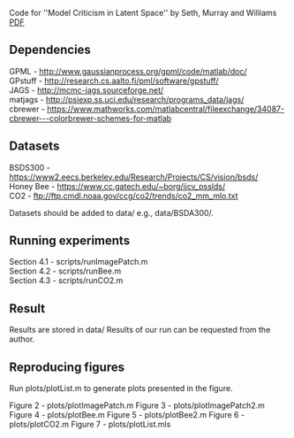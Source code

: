 Code for ''Model Criticism in Latent Space'' by Seth, Murray and Williams [PDF](https://arxiv.org/abs/1711.04674)

Dependencies
---
GPML    - http://www.gaussianprocess.org/gpml/code/matlab/doc/  
GPstuff - http://research.cs.aalto.fi/pml/software/gpstuff/  
JAGS    - http://mcmc-jags.sourceforge.net/  
matjags - http://psiexp.ss.uci.edu/research/programs_data/jags/  
cbrewer - https://www.mathworks.com/matlabcentral/fileexchange/34087-cbrewer---colorbrewer-schemes-for-matlab  

Datasets
---

BSDS300     - https://www2.eecs.berkeley.edu/Research/Projects/CS/vision/bsds/  
Honey Bee   - https://www.cc.gatech.edu/~borg/ijcv_psslds/  
CO2         - ftp://ftp.cmdl.noaa.gov/ccg/co2/trends/co2_mm_mlo.txt  

Datasets should be added to data/ e.g., data/BSDA300/.

Running experiments
---

Section 4.1 - scripts/runImagePatch.m  
Section 4.2 - scripts/runBee.m  
Section 4.3 - scripts/runCO2.m  

Result
---

Results are stored in data/
Results of our run can be requested from the author.

Reproducing figures
---
Run plots/plotList.m to generate plots presented in the figure.  

Figure 2 - plots/plotImagePatch.m
Figure 3 - plots/plotImagePatch2.m
Figure 4 - plots/plotBee.m
Figure 5 - plots/plotBee2.m
Figure 6 - plots/plotCO2.m
Figure 7 - plots/plotList.mls
